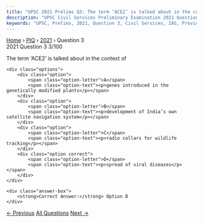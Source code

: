 ```yaml
---
title: "UPSC 2021 Prelims Q3: The term ‘ACE2’ is talked about in the context of"
description: "UPSC Civil Services Preliminary Examination 2021 Question 3 with options and answer"
keywords: "UPSC, Prelims, 2021, Question 3, Civil Services, IAS, Previous Year Questions"
---
```


<nav class="breadcrumb">
    <a href="../../">Home</a>
    <span>›</span>
    <a href="../">PIQ</a>
    <span>›</span>
    <a href="./">2021</a>
    <span>›</span>
    <span>Question 3</span>
</nav>

<div class="question-header">
    <div class="question-meta">
        <span class="year-badge">2021</span>
        <span class="question-number">Question 3</span>
        <span class="progress">3/100</span>
    </div>
    <div class="progress-bar">
        <div class="progress-fill" style="width: 3.0%"></div>
    </div>
</div>

<div class="question-content">
    <div class="question-text">
        <p>The term ‘ACE2’ is talked about in the context of</p>
    </div>
    
    <div class="options">
        <div class="option">
            <span class="option-letter">A</span>
            <span class="option-text"><p>genes introduced in the genetically modified plants</p></span>
        </div>
        <div class="option">
            <span class="option-letter">B</span>
            <span class="option-text"><p>development of India’s own satellite navigation system</p></span>
        </div>
        <div class="option">
            <span class="option-letter">C</span>
            <span class="option-text"><p>radio collars for wildlife tracking</p></span>
        </div>
        <div class="option correct">
            <span class="option-letter">D</span>
            <span class="option-text"><p>spread of viral diseases</p></span>
        </div>
    </div>

    <div class="answer-box">
        <strong>Correct Answer:</strong> Option D
    </div>
</div>

<div class="question-nav">
    <a href="../q002-with-reference-to-street-lighting-how-do-sodium-la/" class="nav-btn prev">← Previous</a>
    <a href="../" class="nav-btn center">All Questions</a>
    <a href="../q004-bisphenol-a-bpa-a-cause-of-concern-is-a-structural/" class="nav-btn next">Next →</a>
</div>
